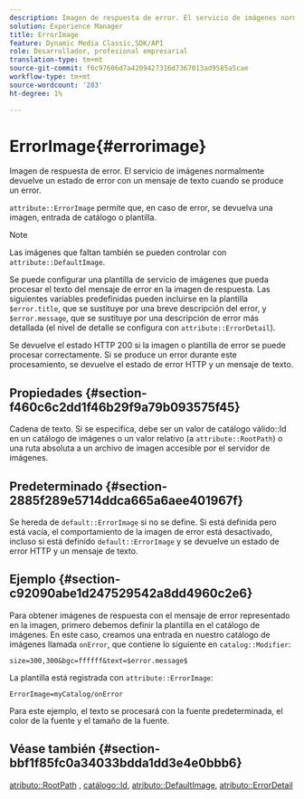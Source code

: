 ```yaml
---
description: Imagen de respuesta de error. El servicio de imágenes normalmente devuelve un estado de error con un mensaje de texto cuando se produce un error.
solution: Experience Manager
title: ErrorImage
feature: Dynamic Media Classic,SDK/API
role: Desarrollador, profesional empresarial
translation-type: tm+mt
source-git-commit: f6c97606d7a4209427316d7367013ad9585a5cae
workflow-type: tm+mt
source-wordcount: '283'
ht-degree: 1%

---
```



# ErrorImage{#errorimage}

Imagen de respuesta de error. El servicio de imágenes normalmente devuelve un estado de error con un mensaje de texto cuando se produce un error.

`attribute::ErrorImage` permite que, en caso de error, se devuelva una imagen, entrada de catálogo o plantilla.

>[!NOTE]
>
>Las imágenes que faltan también se pueden controlar con `attribute::DefaultImage`.

Se puede configurar una plantilla de servicio de imágenes que pueda procesar el texto del mensaje de error en la imagen de respuesta. Las siguientes variables predefinidas pueden incluirse en la plantilla `$error.title`, que se sustituye por una breve descripción del error, y `$error.message`, que se sustituye por una descripción de error más detallada (el nivel de detalle se configura con `attribute::ErrorDetail`).

Se devuelve el estado HTTP 200 si la imagen o plantilla de error se puede procesar correctamente. Si se produce un error durante este procesamiento, se devuelve el estado de error HTTP y un mensaje de texto.

## Propiedades {#section-f460c6c2dd1f46b29f9a79b093575f45}

Cadena de texto. Si se especifica, debe ser un valor de catálogo válido::Id en un catálogo de imágenes o un valor relativo (a `attribute::RootPath`) o una ruta absoluta a un archivo de imagen accesible por el servidor de imágenes.

## Predeterminado {#section-2885f289e5714ddca665a6aee401967f}

Se hereda de `default::ErrorImage` si no se define. Si está definida pero está vacía, el comportamiento de la imagen de error está desactivado, incluso si está definido `default::ErrorImage` y se devuelve un estado de error HTTP y un mensaje de texto.

## Ejemplo {#section-c92090abe1d247529542a8dd4960c2e6}

Para obtener imágenes de respuesta con el mensaje de error representado en la imagen, primero debemos definir la plantilla en el catálogo de imágenes. En este caso, creamos una entrada en nuestro catálogo de imágenes llamada `onError`, que contiene lo siguiente en `catalog::Modifier`:

`size=300,300&bgc=ffffff&text=$error.message$`

La plantilla está registrada con `attribute::ErrorImage`:

`ErrorImage=myCatalog/onError`

Para este ejemplo, el texto se procesará con la fuente predeterminada, el color de la fuente y el tamaño de la fuente.

## Véase también {#section-bbf1f85fc0a34033bdda1dd3e4e0bbb6}

[atributo::RootPath](../../../../../is-api/image-catalog/image-serving-api-ref/c-image-catalog-reference/c-attributes-reference/r-rootpath.md#reference-17d57e5967be403b8408fa7214017494) ,  [catálogo::Id](/help/aem-is-ir-api/is-api/image-catalog/image-serving-api-ref/c-image-catalog-reference/c-image-svg-data-reference/c-image-data-reference/r-id-cat.md),  [atributo::DefaultImage](../../../../../is-api/image-catalog/image-serving-api-ref/c-image-catalog-reference/c-attributes-reference/r-is-cat-defaultimage.md#reference-8e9900e129f54ed68462a3c2fc3bc433),  [atributo::ErrorDetail](../../../../../is-api/image-catalog/image-serving-api-ref/c-image-catalog-reference/c-attributes-reference/r-errordetail.md#reference-4987c8cddcba4c88960170e49cafc561)
